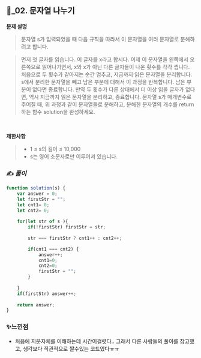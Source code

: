 ## 🔎_02. 문자열 나누기


<b>문제 설명</b>
</br>
> 문자열 s가 입력되었을 때 다음 규칙을 따라서 이 문자열을 여러 문자열로 분해하려고 합니다.

> 먼저 첫 글자를 읽습니다. 이 글자를 x라고 합시다.
> 이제 이 문자열을 왼쪽에서 오른쪽으로 읽어나가면서, x와 x가 아닌 다른 글자들이 나온 횟수를 각각 셉니다. 처음으로 두 횟수가 같아지는 순간 멈추고, 지금까지 읽은 문자열을 분리합니다.
> s에서 분리한 문자열을 빼고 남은 부분에 대해서 이 과정을 반복합니다. 남은 부분이 없다면 종료합니다.
> 만약 두 횟수가 다른 상태에서 더 이상 읽을 글자가 없다면, 역시 지금까지 읽은 문자열을 분리하고, 종료합니다.
> 문자열 s가 매개변수로 주어질 때, 위 과정과 같이 문자열들로 분해하고, 분해한 문자열의 개수를 return 하는 함수 solution을 완성하세요.

</br>

<b>제한사항</b>
>- 1 ≤ s의 길이 ≤ 10,000
>- s는 영어 소문자로만 이루어져 있습니다.

### ✍️ _풀이_

```js
function solution(s) {
    var answer = 0;
    let firstStr = "";
    let cnt1= 0;
    let cnt2= 0;
    
    for(let str of s ){
        if(!firstStr) firstStr = str;
        
        str === firstStr ? cnt1++ : cnt2++;

        if(cnt1 === cnt2) {
            answer++;
            cnt1=0;
            cnt2=0;
            firstStr = "";
        }
        
    }
    if(firstStr) answer++;
    
    return answer;
}
```



### ✨느낀점
- 처음에 지문자체를 이해하는데 시간이걸렷다.. 그래서 다른 사람들의 풀이를 참고했고, 생각보다 직관적으로 짤수있는 코드였다ㅠㅠ


 
